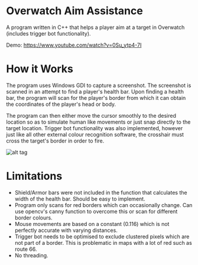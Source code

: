 # Overwatch Aim Assistance
A program written in C++ that helps a player aim at a target in Overwatch (includes trigger bot functionality).

Demo: https://www.youtube.com/watch?v=0Su_ytp4-7I

# How it Works
The program uses Windows GDI to capture a screenshot. The screenshot is scanned in an attempt to find a player's health bar. 
Upon finding a health bar, the program will scan for the player's border from which it can obtain the coordinates of the player's head or body.

The program can then either move the cursor smoothly to the desired location so as to simulate human like movements or just snap directly to the target location. Trigger bot functionality was also implemented, however just like all other external colour recognition software, the crosshair must cross the target's border in order to fire.

![alt tag](https://raw.githubusercontent.com/jpxue/Overwatch-Aim-Assist/master/how-it-works.png)

# Limitations
- Shield/Armor bars were not included in the function that calculates the width of the health bar. Should be easy to implement.
- Program only scans for red borders which can occasionally change. Can use opencv's canny function to overcome this or scan for different border colours.
- Mouse movements are based on a constant (0.116) which is not perfectly accurate with varying distances.
- Trigger bot needs to be optimised to exclude clustered pixels which are not part of a border. This is problematic in maps with a lot of red such as route 66.
- No threading.
